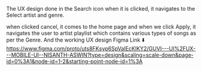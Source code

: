 The UX design done in the Search icon when it is clicked, it navigates to the Select artist and genre.

when clicked cancel, it comes to the home page and when we click Apply, it navigates the user to artist playlist which contains various types of songs as per the Genre.
And the working UX design Figma Link ⬇️
https://www.figma.com/proto/uts8FKsyp6SpVaIEcKlKY2/GUVI---UI%2FUX---MOBILE-UI--NISANTH-ASWIN?type=design&scaling=scale-down&page-id=0%3A1&node-id=1-2&starting-point-node-id=1%3A
